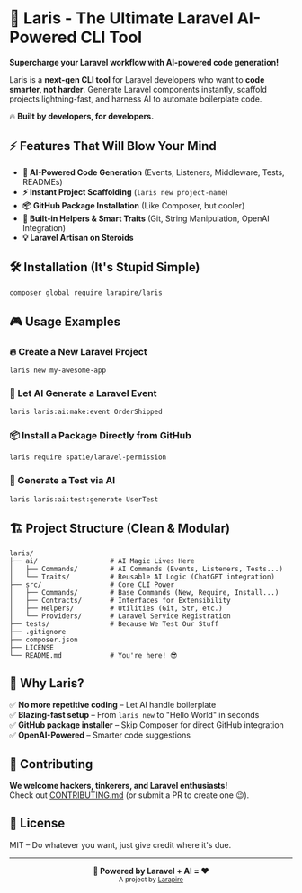 # 🚀 Laris - The Ultimate Laravel AI-Powered CLI Tool

**Supercharge your Laravel workflow with AI-powered code generation!**  

Laris is a **next-gen CLI tool** for Laravel developers who want to **code smarter, not harder**. Generate Laravel components instantly, scaffold projects lightning-fast, and harness AI to automate boilerplate code.  

🔥 **Built by developers, for developers.**  

## ⚡ Features That Will Blow Your Mind

- **🤖 AI-Powered Code Generation** (Events, Listeners, Middleware, Tests, READMEs)  
- **⚡ Instant Project Scaffolding** (`laris new project-name`)  
- **📦 GitHub Package Installation** (Like Composer, but cooler)  
- **🚀 Built-in Helpers & Smart Traits** (Git, String Manipulation, OpenAI Integration)  
- **💡 Laravel Artisan on Steroids**  

## 🛠️ Installation (It's Stupid Simple)

```bash
composer global require larapire/laris
```

## 🎮 Usage Examples

### 🔥 Create a New Laravel Project
```bash
laris new my-awesome-app
```

### 🤖 Let AI Generate a Laravel Event
```bash
laris laris:ai:make:event OrderShipped
```

### 📦 Install a Package Directly from GitHub
```bash
laris require spatie/laravel-permission
```

### 🧪 Generate a Test via AI
```bash
laris laris:ai:test:generate UserTest
```

## 🏗️ Project Structure (Clean & Modular)

```
laris/
├── ai/                  # AI Magic Lives Here
│   ├── Commands/        # AI Commands (Events, Listeners, Tests...)
│   └── Traits/          # Reusable AI Logic (ChatGPT integration)
├── src/                 # Core CLI Power
│   ├── Commands/        # Base Commands (New, Require, Install...)
│   ├── Contracts/       # Interfaces for Extensibility
│   ├── Helpers/         # Utilities (Git, Str, etc.)
│   └── Providers/       # Laravel Service Registration
├── tests/               # Because We Test Our Stuff
├── .gitignore
├── composer.json
├── LICENSE
└── README.md            # You're here! 😎
```

## 🚀 Why Laris?

✅ **No more repetitive coding** – Let AI handle boilerplate  
✅ **Blazing-fast setup** – From `laris new` to "Hello World" in seconds  
✅ **GitHub package installer** – Skip Composer for direct GitHub integration  
✅ **OpenAI-Powered** – Smarter code suggestions  

## 🤝 Contributing  

**We welcome hackers, tinkerers, and Laravel enthusiasts!**  
Check out [CONTRIBUTING.md](CONTRIBUTING.md) (or submit a PR to create one 😉).  

## 📜 License  

MIT – Do whatever you want, just give credit where it's due.  

---

<p align="center">
  <b>🚀 Powered by Laravel + AI = ❤️</b><br>
  <sub>A project by <a href="https://github.com/larapire">Larapire</a></sub>
</p>

